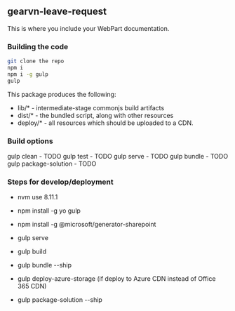 ## gearvn-leave-request

This is where you include your WebPart documentation.

### Building the code

```bash
git clone the repo
npm i
npm i -g gulp
gulp
```

This package produces the following:

* lib/* - intermediate-stage commonjs build artifacts
* dist/* - the bundled script, along with other resources
* deploy/* - all resources which should be uploaded to a CDN.

### Build options

gulp clean - TODO
gulp test - TODO
gulp serve - TODO
gulp bundle - TODO
gulp package-solution - TODO


### Steps for develop/deployment
- nvm use 8.11.1
- npm install -g yo gulp
- npm install -g @microsoft/generator-sharepoint

- gulp serve
- gulp build
- gulp bundle --ship
- gulp deploy-azure-storage (if deploy to Azure CDN instead of Office 365 CDN)
- gulp package-solution --ship
